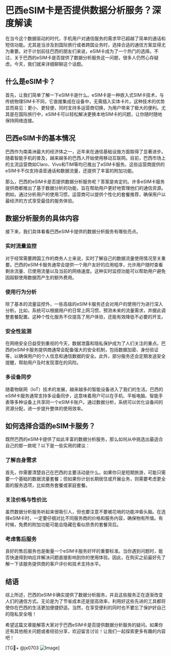 # 巴西eSIM卡是否提供数据分析服务？深度解读

在当今这个数据驱动的时代，手机用户对通信服务的需求早已超越了简单的通话和短信功能。尤其是当涉及到国际旅行或者跨国业务时，选择合适的通信方案显得尤为重要。对于计划前往巴西的朋友们来说，eSIM卡成为了一个热门的选择。不过，关于巴西的eSIM卡是否提供了数据分析服务这一问题，很多人仍然心存疑虑。今天，我们就来详细聊聊这个话题。

## 什么是eSIM卡？

首先，让我们简单了解一下eSIM卡是什么。eSIM卡是一种嵌入式SIM卡技术，与传统物理SIM卡不同，它直接集成在设备中，无需插入实体卡片。这种技术的优势显而易见：更小、更轻便，同时支持多运营商切换，为用户带来了极大的便利。尤其是在国际旅行中，eSIM卡可以轻松解决更换本地SIM卡的问题，让你随时随地保持网络连接。

## 巴西eSIM卡的基本情况

巴西作为南美洲最大的经济体之一，近年来在通信基础设施方面取得了显著进步。随着智能手机的普及，越来越多的巴西人开始使用移动互联网。目前，巴西市场上的主流运营商如Claro、Vivo和TIM等均已推出了eSIM卡服务。这些运营商提供的eSIM卡不仅支持语音通话和数据流量，还提供了丰富的附加功能。

那么，巴西的eSIM卡是否提供数据分析服务呢？答案是肯定的。许多eSIM卡服务提供商都推出了基于数据分析的功能，旨在帮助用户更好地管理他们的通信资源。例如，通过分析用户的使用习惯，运营商可以提供个性化的套餐推荐，确保用户以最经济的方式享受最佳的服务体验。

## 数据分析服务的具体内容

接下来，我们具体看看巴西eSIM卡提供的数据分析服务有哪些亮点。

### 实时流量监控

对于经常需要跨国工作的商务人士来说，实时了解自己的数据流量使用情况至关重要。巴西的eSIM卡服务通常会提供一个用户友好的应用程序，允许用户随时查看剩余流量、已使用流量以及当前的网络速度。这种实时监控功能可以帮助用户避免因超额使用数据而产生的额外费用。

### 使用行为分析

除了基本的流量监控外，一些高级的eSIM卡服务还会对用户的使用行为进行深入分析。比如，系统可以根据用户的日常上网习惯，预测未来的流量需求，并据此调整套餐配置。这种个性化服务不仅提高了用户体验，还能有效降低不必要的开支。

### 安全性监测

在网络安全日益受到重视的今天，数据泄露和隐私保护成为了人们关注的重点。巴西的eSIM卡服务提供商通常会配备强大的安全机制，包括数据加密、身份验证等，以确保用户的个人信息和通信数据的安全。此外，部分服务还会定期发送安全提醒，帮助用户及时发现潜在的风险。

### 多设备同步

随着物联网（IoT）技术的发展，越来越多的智能设备进入了我们的生活。巴西的eSIM卡服务通常支持多设备同步，这意味着用户可以在手机、平板电脑、智能手表等多种设备上共享同一个eSIM卡账户。通过数据分析，系统可以优化设备间的资源分配，进一步提升整体的使用效率。

## 如何选择合适的eSIM卡服务？

既然巴西的eSIM卡提供了如此丰富的数据分析服务，那么如何从中挑选出最适合自己的那一款呢？以下是一些实用的建议：

### 了解自身需求

首先，你需要清楚自己在巴西的主要活动是什么。如果你只是短期旅游，可能只需要一个基础的数据流量套餐；但如果你计划长期居住或开展业务，则需要考虑更全面的服务选项，比如商务套餐或家庭套餐。

### 关注价格与性价比

虽然数据分析服务听起来很吸引人，但也要注意不要被花哨的功能冲昏头脑。在选择eSIM卡时，一定要仔细对比不同服务商的价格和服务内容，确保物有所值。有时候，免费的附加功能可能会隐藏在看似昂贵的套餐背后。

### 考虑售后服务

良好的售后服务也是衡量一个eSIM卡服务好坏的重要标准。当你遇到问题时，能否快速得到响应并解决问题直接影响到你的使用体验。因此，在购买之前最好先了解一下该服务提供商的客户评价和技术支持水平。

## 结语

综上所述，巴西的eSIM卡确实提供了数据分析服务，并且这些服务正在逐渐改变人们的通信方式。无论是为了节省成本还是提高效率，利用好这些先进的工具都将使你在巴西的生活更加便捷舒适。当然，在享受便利的同时也不要忘了保护好自己的隐私安全哦！

希望这篇文章能解答大家对于巴西eSIM卡是否提供数据分析服务的疑问。如果你还有其他相关问题或者经验分享，欢迎留言讨论！让我们一起探索更多有趣的内容吧！

[TG💪+ @jx0703 ![Image](https://github.com/user-attachments/assets/dbca1d08-cadb-493c-b0ec-ad6f7a83f270)]